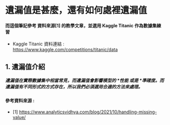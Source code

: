 # 遺漏值是甚麼，還有如何處裡遺漏值
#### 而這個筆記參考 資料來源[1] 的教學文章，並選用 Kaggle Titanic 作為數據集練習
* Kaggle Titanic 資料連結 :  https://www.kaggle.com/competitions/titanic/data
## 1. 遺漏值介紹
##### 遺漏值在實際數據集中相當常見，而遺漏值會影響模型的 **性能* 或是 **準確度*。而遺漏值有不同形式的方式存在，所以我們必須選用合適的方法來處理。

#### 參考資料來源 :
* [1] https://www.analyticsvidhya.com/blog/2021/10/handling-missing-value/
